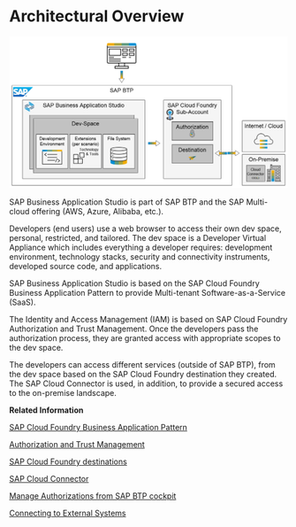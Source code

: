<!-- loioc93afb5743a04b62afea0fe1def00062 -->

# Architectural Overview

![Architectural overview](images/SAP_Business_Application_Studio_architecture_61aa867.png)

SAP Business Application Studio is part of SAP BTP and the SAP Multi-cloud offering \(AWS, Azure, Alibaba, etc.\).

Developers \(end users\) use a web browser to access their own dev space, personal, restricted, and tailored. The dev space is a Developer Virtual Appliance which includes everything a developer requires: development environment, technology stacks, security and connectivity instruments, developed source code, and applications.

SAP Business Application Studio is based on the SAP Cloud Foundry Business Application Pattern to provide Multi-tenant Software-as-a-Service \(SaaS\).

The Identity and Access Management \(IAM\) is based on SAP Cloud Foundry Authorization and Trust Management. Once the developers pass the authorization process, they are granted access with appropriate scopes to the dev space.

The developers can access different services \(outside of SAP BTP\), from the dev space based on the SAP Cloud Foundry destination they created. The SAP Cloud Connector is used, in addition, to provide a secured access to the on-premise landscape.

**Related Information**  


[SAP Cloud Foundry Business Application Pattern](https://help.sap.com/viewer/65de2977205c403bbc107264b8eccf4b/Cloud/en-US/a1de162dffea417eb9cccd7855c607b7.html)

[Authorization and Trust Management](https://help.sap.com/viewer/65de2977205c403bbc107264b8eccf4b/Cloud/en-US/649961f8d4ad463daca33b3a20deba4c.html)

[SAP Cloud Foundry destinations](https://help.sap.com/viewer/cca91383641e40ffbe03bdc78f00f681/Cloud/en-US/84e45e071c7646c88027fffc6a7bb787.html)

[SAP Cloud Connector](https://help.sap.com/viewer/cca91383641e40ffbe03bdc78f00f681/Cloud/en-US/e6c7616abb5710148cfcf3e75d96d596.html)

[Manage Authorizations from SAP BTP cockpit](https://help.sap.com/products/SAP%20Business%20Application%20Studio/9d1db9835307451daa8c930fbd9ab264/01e69c53003c4b0a8a64310a3f08867d.html)

[Connecting to External Systems](connecting-to-external-systems-7e49887.md "For applications that do not need to run on Cloud Foundry, establish a connection to an external system by creating one destination for multi-usage.")

